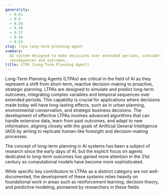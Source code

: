 ```yaml
---
generality:
  - 0.61
  - 0.6
  - 0.59
  - 0.58
  - 0.57
  - 0.56
  - 0.55
slug: ltpa-long-term-planning-agent
summary:
  AI system designed to make decisions over extended periods, considering future
  consequences and outcomes.
title: LTPA (Long-Term Planning Agent)
---
```


Long-Term Planning Agents (LTPAs) are critical in the field of AI as they represent a shift from short-term, reactive decision-making to proactive, strategic planning. LTPAs are designed to simulate and predict long-term outcomes, integrating complex variables and temporal sequences over extended periods. This capability is crucial for applications where decisions made today will have long-lasting effects, such as in urban planning, environmental conservation, and strategic business decisions. The development of effective LTPAs involves advanced algorithms that can handle extensive data, learn from past outcomes, and adapt to new information, aligning closely with the goals of Artificial General Intelligence (AGI) by aiming to replicate human-like foresight and decision-making processes.

The concept of long-term planning in AI systems has been a subject of research since the early days of AI, but the explicit focus on agents dedicated to long-term outcomes has gained more attention in the 21st century as computational models have become more sophisticated.

While specific key contributors to LTPAs as a distinct category are not well-documented, the development of these systems relies heavily on foundational work in areas such as reinforcement learning, decision theory, and predictive modeling, pioneered by researchers in these fields.
